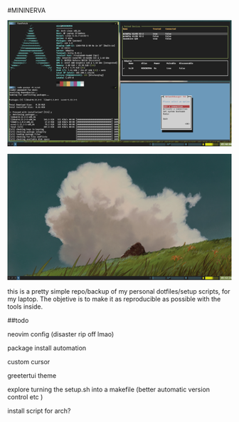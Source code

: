 #MININERVA

![full](https://github.com/Ddifhens/dotfiles/blob/master/images/2025-05-27-054000_1366x768_scrot.png?raw=true)

![empty](https://github.com/Ddifhens/dotfiles/blob/master/images/2025-05-27-054336_1366x768_scrot.png?raw=true)


this is a pretty simple repo/backup of my personal dotfiles/setup scripts, for my laptop. The objetive is to make it as reproducible as possible with the tools inside.

 



##todo 

neovim config (disaster rip off lmao)

package install automation

custom cursor

greetertui theme

explore turning the setup.sh into a makefile (better automatic version control etc )

install script for arch? 

